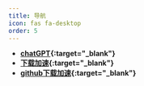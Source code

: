 ```yaml
---
title: 导航
icon: fas fa-desktop
order: 5
---
```


- **[chatGPT](https://chat.oaifree.com/){:target="_blank"}**
- **[下载加速](https://dl.tangyuewei.com/){:target="_blank"}**
- **[github下载加速](https://gh.tangyuewei.com/){:target="_blank"}**
